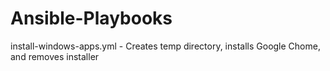 # Ansible-Playbooks

install-windows-apps.yml - Creates temp directory, installs Google Chome, and removes installer

